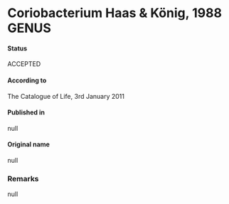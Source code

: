 # Coriobacterium Haas & König, 1988 GENUS

#### Status
ACCEPTED

#### According to
The Catalogue of Life, 3rd January 2011

#### Published in
null

#### Original name
null

### Remarks
null